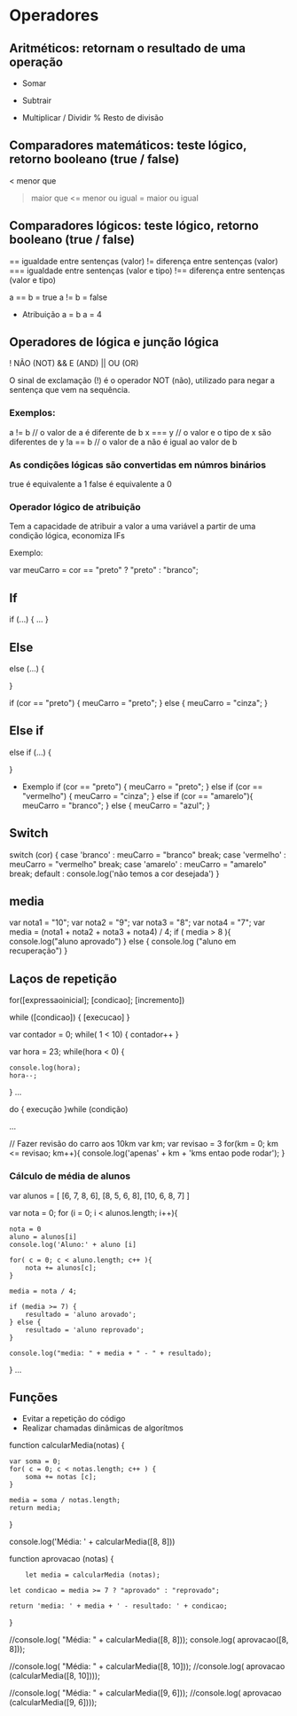 
# Operadores

## Aritméticos: retornam o resultado de uma operação
+  Somar
-  Subtrair
*  Multiplicar
/  Dividir
%  Resto de divisão

## Comparadores matemáticos: teste lógico, retorno booleano (true / false)
< menor que
> maior que
<= menor ou igual
>= maior ou igual









## Comparadores lógicos: teste lógico, retorno booleano (true / false)
==      igualdade entre sentenças (valor)
!=      diferença entre sentenças (valor)
===     igualdade entre sentenças (valor e tipo)
!==     diferença entre sentenças (valor e tipo)

a == b = true
a != b = false

* Atribuição
a = b
a = 4


## Operadores de lógica e junção lógica
!       NÃO (NOT)
&&      E (AND)
||      OU (OR)


O sinal de exclamação (!) é o operador NOT (não), utilizado para negar a sentença que vem na sequência.

### Exemplos:

a != b     // o valor de a é diferente de b
x === y    // o valor e o tipo de x são diferentes de y
!a == b    // o valor de a não é igual ao valor de b


### As condições lógicas são convertidas em númros binários
true é equivalente a 1
false é equivalente a 0

### Operador lógico de atribuição

Tem a capacidade de atribuir a valor a uma variável a partir de uma condição lógica, economiza IFs

Exemplo:

var meuCarro = cor == "preto" ? "preto" : "branco";


## If
if (...) {
    ...
}

## Else
else (...) {

}

if (cor == "preto") {
    meuCarro = "preto";
} else {
    meuCarro = "cinza";
}


## Else if
else if (...) {

}


* Exemplo
if (cor == "preto") {
    meuCarro = "preto";
} else if (cor == "vermelho") {
    meuCarro = "cinza";
} else if (cor == "amarelo"){
    meuCarro = "branco";
} else {
    meuCarro = "azul";
}
    
    
## Switch

switch (cor) {
    case 'branco' :
       meuCarro = "branco"
       break;
    case 'vermelho' :
       meuCarro = "vermelho"
       break;
    case 'amarelo' :
       meuCarro = "amarelo"
       break;
    default :
        console.log('não temos a cor desejada')
}

## media
var nota1 = "10";
var nota2 = "9";
var nota3 = "8";
var nota4 = "7";
var media = (nota1 + nota2 + nota3 + nota4) / 4;
if ( media > 8 ){
    console.log("aluno aprovado")
} else {
    console.log ("aluno em recuperação")
}


## Laços de repetição


for([expressaoinicial]; [condicao]; [incremento])

while ([condicao]) {
    [execucao]
}

var contador = 0;
while( 1 < 10) {
    contador++
}

var hora = 23;
while(hora < 0) {
    
    console.log(hora);
    hora--;
}
...

do {
    execução
}while (condição)


...

// Fazer revisão do carro aos 10km
var km;
var revisao = 3
for(km = 0; km <= revisao; km++){
    console.log('apenas' + km + 'kms entao pode rodar');
}

### Cálculo de média de alunos

var alunos = [
    [6, 7, 8, 6],
    [8, 5, 6, 8],
    [10, 6, 8, 7]
]

var nota = 0;
for (i = 0; i < alunos.length; i++){

    nota = 0
    aluno = alunos[i]
    console.log('Aluno:' + aluno [i]

    for( c = 0; c < aluno.length; c++ ){
        nota += alunos[c];
    }

    media = nota / 4;

    if (media >= 7) {
        resultado = 'aluno arovado';
    } else {
        resultado = 'aluno reprovado';
    }

    console.log("media: " + media + " - " + resultado);

}
...

## Funções

- Evitar a repetição do código
- Realizar chamadas dinâmicas de algorítmos


function calcularMedia(notas) {

    var soma = 0;
    for( c = 0; c < notas.length; c++ ) {
        soma += notas [c];
    }

    media = soma / notas.length;
    return media;
}

console.log('Média: ' + calcularMedia([8, 8]))

function aprovacao (notas) {

		let media = calcularMedia (notas);
	
  	let condicao = media >= 7 ? "aprovado" : "reprovado";
    
    return 'media: ' + media + ' - resultado: ' + condicao;
  
}

//console.log( "Média: " + calcularMedia([8, 8]));
console.log( aprovacao([8, 8]));

//console.log( "Média: " + calcularMedia([8, 10]));
//console.log( aprovacao (calcularMedia([8, 10])));

//console.log( "Média: " + calcularMedia([9, 6]));
//console.log( aprovacao (calcularMedia([9, 6])));
